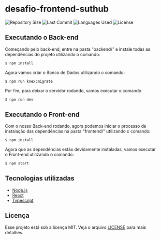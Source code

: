 # desafio-frontend-suthub

<p>
  <img src="https://img.shields.io/github/repo-size/guilhermesantoss/desafio-frontend-suthub" alt="Repository Size" />
  <img src="https://img.shields.io/github/last-commit/guilhermesantoss/desafio-frontend-suthub" alt="Last Commit" />
  <img src="https://img.shields.io/github/languages/count/guilhermesantoss/desafio-frontend-suthub?color=red" alt="Languages Used" />
  <img src="https://img.shields.io/github/license/guilhermesantoss/desafio-frontend-suthub?color=yellow" alt="License" />
</p>

## Executando o Back-end

Começando pelo back-end, entre na pasta "backend/" e instale todas as dependências do projeto utilizando o comando:
```bash
$ npm install
```

Agora vamos criar o Banco de Dados utilizando o comando:
```bash
$ npm run knex:migrate
```

Por fim, para deixar o servidor rodando, vamos executar o comando:
```bash
$ npm run dev
```

## Executando o Front-end

Com o nosso Back-end rodando, agora podemos iniciar o processo de instalação das dependências na pasta "frontend/" utilizando o comando:
```bash
$ npm install
```

Agora que as dependências estão devidamente instaladas, vamos executar o Front-end utilizando o comando:
```bash
$ npm start
```

## Tecnologias utilizadas

* [Node.js](https://nodejs.org/)
* [React](https://reactjs.org/)
* [Typescript](https://www.typescriptlang.org/)

## Licença

Esse projeto está sob a licença MIT. Veja o arquivo [LICENSE](LICENSE) para mais detalhes.
